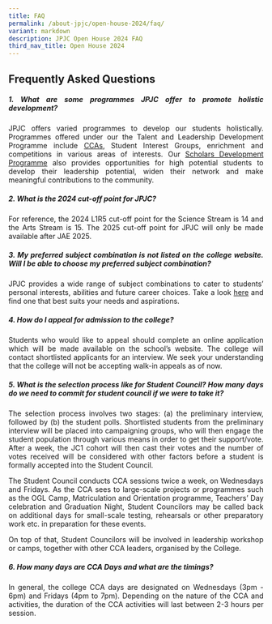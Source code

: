 ```yaml
---
title: FAQ
permalink: /about-jpjc/open-house-2024/faq/
variant: markdown
description: JPJC Open House 2024 FAQ
third_nav_title: Open House 2024
---
```

<div align="justify">

<h2>Frequently Asked Questions</h2>

	
<h5><b>1. What are some programmes JPJC offer to promote holistic development?	</b></h5>

<p>JPJC offers varied programmes to develop our students holistically. Programmes offered under our the Talent and Leadership Development Programme include <a href="/jpjc-experience/co-curriculum/talent-n-leadership-development-programme/co-curricular-activities/">CCAs</a>, Student Interest Groups, enrichment and competitions in various areas of interests. Our <a href="/jpjc-experience/co-curriculum/talent-and-leadership-development-programme/scholars-development/">Scholars Development Programme</a> also provides opportunities for high potential students to develop their leadership potential, widen their network and make meaningful contributions to the community.</p>

<h5><b>2. What is the 2024 cut-off point for JPJC?	</b></h5>
<p>For reference, the 2024 L1R5 cut-off point for the Science Stream is 14 and the Arts Stream is 15. The 2025 cut-off point for JPJC will only be made available after JAE 2025.</p>


<h5><b> 3. My preferred subject combination is not listed on the college website. Will I be able to choose my preferred subject combination?</b></h5>
<p>JPJC provides a wide range of subject combinations to cater to students’ personal interests, abilities and future career choices. Take a look <a href="https://www.jpjc.moe.edu.sg/about/subject-combination/">here</a> and find one that best suits your needs and aspirations.</p>


<h5><b>4. How do I appeal for admission to the college?</b></h5>
<p>Students who would like to appeal should complete an online application which will be made available on the school’s website. The college will contact shortlisted applicants for an interview. We seek your understanding that the college will not be accepting walk-in appeals as of now.</p>



<h5><b>5. What is the selection process like for Student Council? How many days do we need to commit for student council if we were to take it?</b></h5>
<p>The selection process involves two stages: (a) the preliminary interview, followed by (b) the student polls. Shortlisted students from the preliminary interview will be placed into campaigning groups, who will then engage the student population through various means in order to get their support/vote. After a week, the JC1 cohort will then cast their votes and the number of votes received will be considered with other factors before a student is formally accepted into the Student Council.</p>

<p>The Student Council conducts CCA sessions twice a week, on Wednesdays and Fridays. As the CCA sees to large-scale projects or programmes such as the OGL Camp, Matriculation and Orientation programme, Teachers’ Day celebration and Graduation Night, Student Councilors may be called back on additional days for small-scale testing, rehearsals or other preparatory work etc. in preparation for these events.</p>

<p>On top of that, Student Councilors will be involved in leadership workshop or camps, together with other CCA leaders, organised by the College.</p>

<h5><b>6. How many days are CCA Days and what are the timings?</b></h5><p></p>
<p> In general, the college CCA days are designated on Wednesdays (3pm - 6pm) and Fridays (4pm to 7pm). Depending on the nature of the CCA and activities, the duration of the CCA activities will last between 2-3 hours per session.</p>



	
</div>